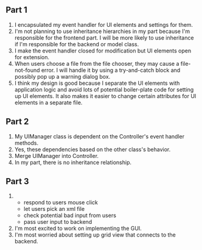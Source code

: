 ## Part 1
1. I encapsulated my event handler for UI elements and settings for them.
2. I'm not planning to use inheritance hierarchies in my part because I'm responsible
for the frontend part. I will be more likely to use inheritance if I'm responsible for
the backend or model class.
3. I make the event handler closed for modification but UI elements open for extension.
4. When users choose a file from the file chooser, they may cause a file-not-found error.
I will handle it by using a try-and-catch block and possibly pop up a warning dialog box.
5. I think my design is good because I separate the UI elements with application logic and avoid 
lots of potential boiler-plate code for setting up UI elements. It also makes it easier
to change certain attributes for UI elements in a separate file.

## Part 2

1. My UIManager class is dependent on the Controller's event handler methods.
2. Yes, these dependencies based on the other class's behavior.
3. Merge UIManager into Controller.
4. In my part, there is no inheritance relationship.


## Part 3
1. * respond to users mouse click
    * let users pick an xml file
    * check potential bad input from users
    * pass user input to backend
2. I'm most excited to work on implementing the GUI.
3. I'm most worried about setting up grid view that connects to the backend.